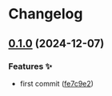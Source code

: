 # Changelog

## [0.1.0](https://github.com/hugomods/stylelint-config/compare/stylelint-config-v0.0.1...stylelint-config/v0.1.0) (2024-12-07)


### Features ✨

* first commit ([fe7c9e2](https://github.com/hugomods/stylelint-config/commit/fe7c9e2724ec050cf56771ca47d3f1067fbfcd29))
